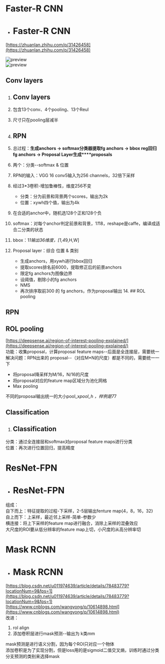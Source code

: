 # Faster-R CNN

- # Faster-R CNN
    

[https://zhuanlan.zhihu.com/p/31426458](https://zhuanlan.zhihu.com/p/31426458)

![preview](Exported%20image%2020240403195654-0.jpeg)  
![preview](Exported%20image%2020240403195654-1.jpeg)  

## Conv layers

1. ## Conv layers
    
2. 包含13个conv、4个pooling、13个Reul
3. 尺寸只在pooling层减半
4. ## RPN
    
5. 总过程：**生成****anchors -> softmax****分类器提取****fg anchors -> bbox reg****回归****fg anchors -> Proposal Layer****生成****proposals**
6. 两个：分类--softmax & 位置
7. RPN的输入：VGG 16 conv5输入为256 channels，32倍下采样
8. 经过3*3卷积-增加鲁棒性，维度256不变
    
    - 分类：分为前景和背景两个scores，输出为2k
    - 位置：xywh四个值，输出为4k
9. 在合适的anchor中，随机选128个正和128个负
10. softmax：对每个anchor判定前景和背景，1*1*18，reshape是caffe，编译成适合二分类的状态
11. bbox：1*1输出36维度，[1,4*9,H,W]
12. Proposal layer：综合 位置 & 类别
    
    - 生成anchors，用xywh进行bbox回归
    - 提取scores排名前6000，提取修正后的前景anchors
    - 限定fg anchors为图像边界
    - 设阈值，剔除小的fg anchors
    - NMS
    - 再次排序取前300 的 fg anchors，作为proposal输出 14. ## ROL pooling
    

## RPN
 
## ROL pooling

[https://deepsense.ai/region-of-interest-pooling-explained/](https://deepsense.ai/region-of-interest-pooling-explained/)  
功能：收集proposal，计算proposal feature maps--后面是全连接层，需要统一  
解决问题：RPN出来的 proposal--（对应M*N的尺度）都是不同的，需要统一一下

- 将proposal降采样为M/16，N/16的尺度
- 将proposal对应的feature map区域分为池化网格
- Max pooling

不同的proposal输出统一的大小pool_x*pool_h ，样例是7*7
 
## Classification

1. ## Classification
    

分类：通过全连接层和softmax对proposal feature maps进行分类  
位置：再次进行位置回归，提高精度
   

# ResNet-FPN

- # ResNet-FPN
    

组成：  
自下而上：特征提取的过程-下采样，2-5层输出fenture map{4，8，16，32}  
自上而下：上采样，最近邻上采样-简单-参数少  
横连接：将上下采样的feature map进行融合，消除上采样的混叠效应  
大尺度的ROI要从低分辨率的feature map上切，小尺度的从高分辨率切
 
# Mask RCNN

- # Mask RCNN
    

[https://blog.csdn.net/u011974639/article/details/78483779?locationNum=9&fps=1](https://blog.csdn.net/u011974639/article/details/78483779?locationNum=9&fps=1)  
[https://www.cnblogs.com/wangyong/p/10614898.html](https://www.cnblogs.com/wangyong/p/10614898.html)  
改进：

1. rol align
2. 添加卷积层进行mask预测--输出为 k类*m*m

mask预测是进行语义分割，因为每个ROI只对应一个物体  
添加卷积是为了实现分割，但是loss用的是sigmoid二值交叉熵，训练时通过分类分支预测的类别来选择mask